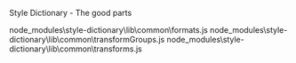 Style Dictionary - The good parts


node_modules\style-dictionary\lib\common\formats.js
node_modules\style-dictionary\lib\common\transformGroups.js
node_modules\style-dictionary\lib\common\transforms.js